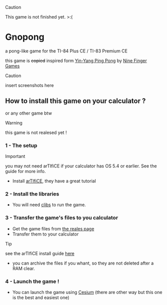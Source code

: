 > [!CAUTION]
> This game is not finished yet.  >:(

# Gnopong

a pong-like game for the TI-84 Plus CE / TI-83 Premium CE

this game is ~~copied~~ inspired form [Yin-Yang Ping Pong](https://store.steampowered.com/app/3117780/YinYang_PingPong/) by [Nine Finger Games](https://store.steampowered.com/curator/44190983)

> [!CAUTION]
> insert screenshots here

## How to install this game on your calculator ?
or any other game btw
> [!WARNING]
> this game is not realesed yet !

### 1 - The setup
> [!IMPORTANT]
> you may not need arTIfiCE if your calculator has OS 5.4 or earlier. See the guide for more info.
 - Install [arTIfiCE](https://yvantt.github.io/arTIfiCE/), they have a great tutorial

### 2 - Install the libraries
 - You will need [clibs](https://github.com/CE-Programming/libraries/releases/latest) to run the game.

### 3 - Transfer the game's files to you calculator
 - Get the game files from [the reales page](https://github.com/purpleprog/gnopong/releases/latest)
 - Transfer them to your calculator
> [!TIP]
> see the arTIfiCE install guide [here](https://yvantt.github.io/arTIfiCE/)
 - you can archive the files if you whant, so they are not deleted after a RAM clear.

### 4 - Launch the game !
 - You can launch the game using [Cesium](https://github.com/mateoconlechuga/cesium/releases/tag/v3.6.7) (there are other way but this one is the best and easiest one)
